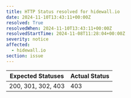 ```yaml
---
title: HTTP Status resolved for hidewall.io
date: 2024-11-10T13:43:11+00:00Z
resolved: True
resolvedWhen: 2024-11-10T13:43:11+00:00Z
resolvedStartTime: 2024-11-08T11:28:04+00:00Z
severity: notice
affected:
  - hidewall.io
section: issue
---
```


| Expected Statuses | Actual Status  |
|-------------------|----------------|
| 200, 301, 302, 403 | 403 |
